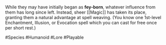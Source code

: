 While they may have initially began as **fey-born**, whatever influence from them has long since left. Instead, sheer [[Magic]] has taken its place, granting them a natural advantage at spell weaving. (You know one 1st-level Enchantment, Illusion, or Evocation spell which you can cast for free once per short rest.)

#Species #Humanoid #Lore #Playable